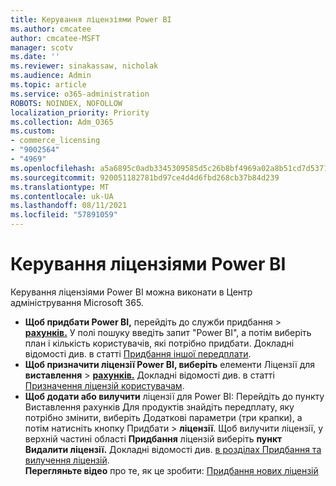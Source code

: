 ```yaml
---
title: Керування ліцензіями Power BI
ms.author: cmcatee
author: cmcatee-MSFT
manager: scotv
ms.date: ''
ms.reviewer: sinakassaw, nicholak
ms.audience: Admin
ms.topic: article
ms.service: o365-administration
ROBOTS: NOINDEX, NOFOLLOW
localization_priority: Priority
ms.collection: Adm_O365
ms.custom:
- commerce_licensing
- "9002564"
- "4969"
ms.openlocfilehash: a5a6895c0adb3345309585d5c26b8bf4969a02a8b51cd7d537105f81c3d9ea4f
ms.sourcegitcommit: 920051182781bd97ce4d4d6fbd268cb37b84d239
ms.translationtype: MT
ms.contentlocale: uk-UA
ms.lasthandoff: 08/11/2021
ms.locfileid: "57891059"
---
```

# <a name="power-bi-license-management"></a>Керування ліцензіями Power BI

Керування ліцензіями Power BI можна виконати в Центр адміністрування Microsoft 365.

- **Щоб придбати Power BI,** перейдіть до служби придбання  \> **[рахунків.](https://go.microsoft.com/fwlink/p/?linkid=868433)** У полі пошуку введіть запит "Power BI", а потім виберіть план і кількість користувачів, які потрібно придбати. Докладні відомості див. в статті [Придбання іншої передплати](https://docs.microsoft.com/microsoft-365/commerce/try-or-buy-microsoft-365#buy-a-different-subscription).
- **Щоб призначити ліцензії Power BI, виберіть** елементи Ліцензії для **виставлення**  >  **[рахунків.](https://go.microsoft.com/fwlink/p/?linkid=842264)** Докладні відомості див. в статті [Призначення ліцензій користувачам](https://docs.microsoft.com/microsoft-365/admin/manage/assign-licenses-to-users).
- **Щоб додати або вилучити** ліцензії для Power BI: Перейдіть до пункту Виставлення рахунків Для продуктів знайдіть передплату, яку потрібно змінити, виберіть Додаткові параметри (три крапки), а потім натисніть кнопку Придбати  >  **[](https://go.microsoft.com/fwlink/p/?linkid=842054)** **ліцензії**.  Щоб вилучити ліцензії, у верхній частині області **Придбання** ліцензій виберіть **пункт Видалити ліцензії.** Докладні відомості див. [в розділах Придбання та вилучення ліцензій](https://docs.microsoft.com/microsoft-365/commerce/licenses/buy-licenses).\
**Перегляньте відео** про те, як це зробити: [Придбання нових ліцензій](https://go.microsoft.com/fwlink/p/?linkid=2154857)